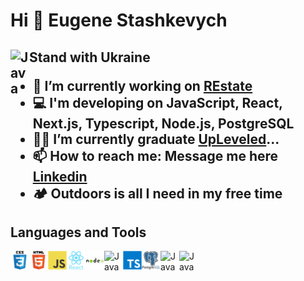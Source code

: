 ### <h1>Hi 👋 Eugene Stashkevych</h1>

<h2>Stand with Ukraine <a href="https://prytulafoundation.org/en"><img align="left" alt="Java" width="30px" src="https://images.emojiterra.com/openmoji/v13.1/512px/1f1fa-1f1e6.png"/></a>


- 🔭 I’m currently working on <a href="https://github.com/EugeneKevych/final-project-real-estate">REstate</a>
- 💻 I'm developing on JavaScript, React, Next.js, Typescript, Node.js, PostgreSQL
- 👨‍🎓 I’m currently graduate <a href="https://github.com/upleveled">UpLeveled</a>...
- 📫 How to reach me: Message me here <a href="https://www.linkedin.com/in/eugene-stashkevych/">Linkedin</a>
- 🏕 Outdoors is all I need in my free time



<h2>Languages and Tools</h2>
<img align="left" alt="Java" width="30px" src="https://raw.githubusercontent.com/devicons/devicon/master/icons/css3/css3-original-wordmark.svg" /><img align="left" alt="Java" width="30px" src="https://raw.githubusercontent.com/devicons/devicon/master/icons/html5/html5-original-wordmark.svg" /><img align="left" alt="Java" width="30px" src="https://raw.githubusercontent.com/devicons/devicon/master/icons/javascript/javascript-original.svg" />
<img align="left" alt="Java" width="30px" src="https://raw.githubusercontent.com/devicons/devicon/master/icons/react/react-original-wordmark.svg" />
<img align="left" alt="Java" width="30px" src="https://raw.githubusercontent.com/devicons/devicon/master/icons/nodejs/nodejs-original-wordmark.svg" />
<img align="left" alt="Java" width="30px" src="https://camo.githubusercontent.com/3aa42ee93eafa8f736bac662e8ca536350dad790ba36f2f0cb1783aa2be42f6d/68747470733a2f2f63646e2e776f726c64766563746f726c6f676f2e636f6d2f6c6f676f732f6e6578746a732d322e737667" />
<img align="left" alt="Java" width="30px" src="https://raw.githubusercontent.com/devicons/devicon/master/icons/typescript/typescript-original.svg" />
<img align="left" alt="Java" width="30px" src="https://raw.githubusercontent.com/devicons/devicon/master/icons/postgresql/postgresql-original-wordmark.svg" />
<img align="left" alt="Java" width="30px" src="https://camo.githubusercontent.com/93b32389bf746009ca2370de7fe06c3b5146f4c99d99df65994f9ced0ba41685/68747470733a2f2f7777772e766563746f726c6f676f2e7a6f6e652f6c6f676f732f676574706f73746d616e2f676574706f73746d616e2d69636f6e2e737667" />
<img align="left" alt="Java" width="30px" src="https://camo.githubusercontent.com/07c382b68200c1a86d52d1682346e73e038b2f160c9afbc0af773fb3646882c8/68747470733a2f2f7777772e766563746f726c6f676f2e7a6f6e652f6c6f676f732f6772617068716c2f6772617068716c2d69636f6e2e737667" />

